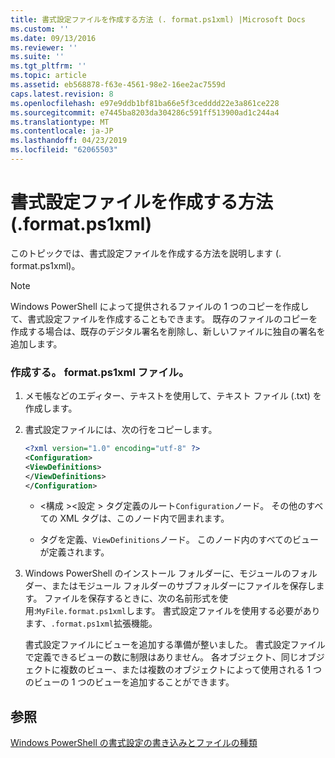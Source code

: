 ```yaml
---
title: 書式設定ファイルを作成する方法 (. format.ps1xml) |Microsoft Docs
ms.custom: ''
ms.date: 09/13/2016
ms.reviewer: ''
ms.suite: ''
ms.tgt_pltfrm: ''
ms.topic: article
ms.assetid: eb568878-f63e-4561-98e2-16ee2ac7559d
caps.latest.revision: 8
ms.openlocfilehash: e97e9ddb1bf81ba66e5f3cedddd22e3a861ce228
ms.sourcegitcommit: e7445ba8203da304286c591ff513900ad1c244a4
ms.translationtype: MT
ms.contentlocale: ja-JP
ms.lasthandoff: 04/23/2019
ms.locfileid: "62065503"
---
```

# <a name="how-to-create-a-formatting-file-formatps1xml"></a>書式設定ファイルを作成する方法 (.format.ps1xml)

このトピックでは、書式設定ファイルを作成する方法を説明します (. format.ps1xml)。

> [!NOTE]
> Windows PowerShell によって提供されるファイルの 1 つのコピーを作成して、書式設定ファイルを作成することもできます。 既存のファイルのコピーを作成する場合は、既存のデジタル署名を削除し、新しいファイルに独自の署名を追加します。

### <a name="to-create-a-formatps1xml-file"></a>作成する。 format.ps1xml ファイル。

1. メモ帳などのエディター、テキストを使用して、テキスト ファイル (.txt) を作成します。

2. 書式設定ファイルには、次の行をコピーします。

   ```xml
   <?xml version="1.0" encoding="utf-8" ?>
   <Configuration>
   <ViewDefinitions>
   </ViewDefinitions>
   </Configuration>
   ```

   - \<構成 >\<設定 > タグ定義のルート`Configuration`ノード。 その他のすべての XML タグは、このノード内で囲まれます。

   - <ViewDefinitions> </ViewDefinitions>タグを定義、`ViewDefinitions`ノード。 このノード内のすべてのビューが定義されます。

3. Windows PowerShell のインストール フォルダーに、モジュールのフォルダー、またはモジュール フォルダーのサブフォルダーにファイルを保存します。 ファイルを保存するときに、次の名前形式を使用:`MyFile.format.ps1xml`します。 書式設定ファイルを使用する必要があります、`.format.ps1xml`拡張機能。

   書式設定ファイルにビューを追加する準備が整いました。 書式設定ファイルで定義できるビューの数に制限はありません。 各オブジェクト、同じオブジェクトに複数のビュー、または複数のオブジェクトによって使用される 1 つのビューの 1 つのビューを追加することができます。

## <a name="see-also"></a>参照

[Windows PowerShell の書式設定の書き込みとファイルの種類](./writing-a-powershell-formatting-file.md)
